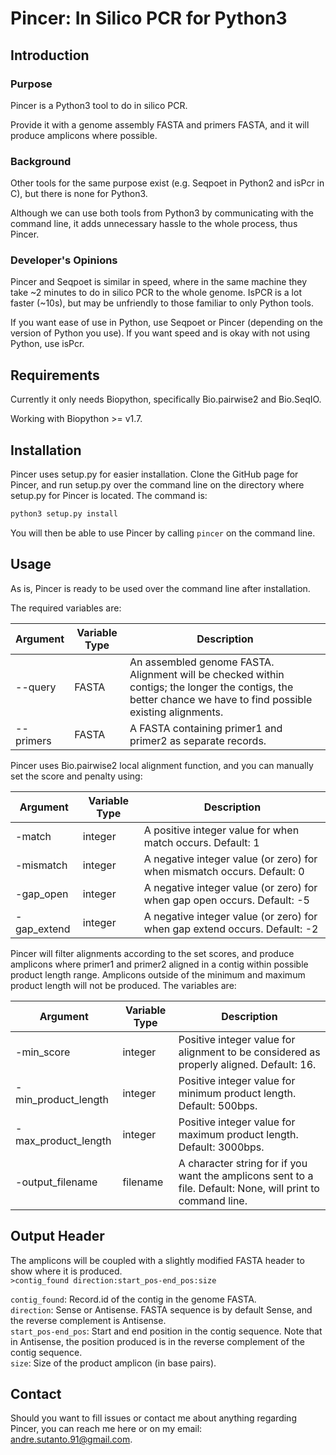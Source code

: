 # Pincer: In Silico PCR for Python3

## Introduction

### Purpose

Pincer is a Python3 tool to do in silico PCR.  

Provide it with a genome assembly FASTA and primers FASTA, and it will produce amplicons where possible.

### Background

Other tools for the same purpose exist (e.g. Seqpoet in Python2 and isPcr in C), but there is none for Python3.

Although we can use both tools from Python3 by communicating with the command line, it adds unnecessary hassle to the whole process, thus Pincer.

### Developer's Opinions

Pincer and Seqpoet is similar in speed, where in the same machine they take ~2 minutes to do in silico PCR to the whole genome. IsPCR is a lot faster (~10s), but may be unfriendly to those familiar to only Python tools.

If you want ease of use in Python, use Seqpoet or Pincer (depending on the version of Python you use). If you want speed and is okay with not using Python, use isPcr.

## Requirements

Currently it only needs Biopython, specifically Bio.pairwise2 and Bio.SeqIO. 

Working with Biopython >= v1.7.

## Installation

Pincer uses setup.py for easier installation. Clone the GitHub page for Pincer, and run setup.py over the command line on the directory where setup.py for Pincer is located.
The command is:

```sh
python3 setup.py install
``` 

You will then be able to use Pincer by calling `pincer` on the command line.

## Usage
As is, Pincer is ready to be used over the command line after installation.

The required variables are:

| Argument | Variable Type | Description |
| ------ | ------ | ------ |
| --query | FASTA | An assembled genome FASTA. Alignment will be checked within contigs; the longer the contigs, the better chance we have to find possible existing alignments. |
| --primers | FASTA | A FASTA containing primer1 and primer2 as separate records. |

Pincer uses Bio.pairwise2 local alignment function, and you can manually set the score and penalty using:  

| Argument | Variable Type | Description |
| ------ | ------ | ------ |
| -match | integer | A positive integer value for when match occurs. Default: 1 |
| -mismatch | integer | A negative integer value (or zero) for when mismatch occurs. Default: 0 |
| -gap_open | integer | A negative integer value (or zero) for when gap open occurs. Default: -5 |
| -gap_extend | integer | A negative integer value (or zero) for when gap extend occurs. Default: -2 |

Pincer will filter alignments according to the set scores, and produce amplicons where primer1 and primer2 aligned in a contig within possible product length range. 
Amplicons outside of the minimum and maximum product length will not be produced. 
The variables are:

| Argument | Variable Type | Description |
| ------ | ------ | ------ |
| -min_score | integer | Positive integer value for alignment to be considered as properly aligned. Default: 16. |
| -min_product_length | integer | Positive integer value for minimum product length. Default: 500bps. |
| -max_product_length | integer | Positive integer value for maximum product length. Default: 3000bps. | 
| -output_filename | filename | A character string for if you want the amplicons sent to a file. Default: None, will print to command line. |

## Output Header

The amplicons will be coupled with a slightly modified FASTA header to show where it is produced.  
`>contig_found direction:start_pos-end_pos:size`
  
`contig_found`: Record.id of the contig in the genome FASTA.  
`direction`: Sense or Antisense. FASTA sequence is by default Sense, and the reverse complement is Antisense.  
`start_pos-end_pos`: Start and end position in the contig sequence. Note that in Antisense, the position produced is in the reverse complement of the contig sequence.  
`size`: Size of the product amplicon (in base pairs).

## Contact

Should you want to fill issues or contact me about anything regarding Pincer, 
you can reach me here or on my email: andre.sutanto.91@gmail.com.
